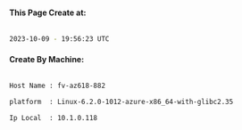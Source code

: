 
   
#### This Page Create at:

```bash

2023-10-09 - 19:56:23 UTC

```

#### Create By Machine:

```bash

Host Name : fv-az618-882

platform  : Linux-6.2.0-1012-azure-x86_64-with-glibc2.35

Ip Local  : 10.1.0.118

```

